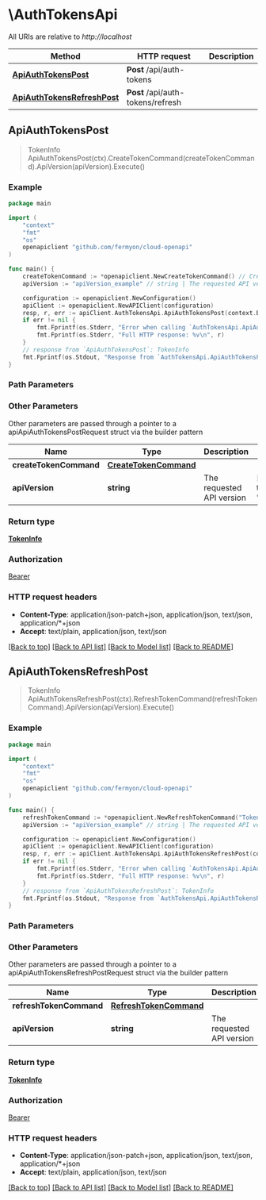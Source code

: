 # \AuthTokensApi

All URIs are relative to *http://localhost*

Method | HTTP request | Description
------------- | ------------- | -------------
[**ApiAuthTokensPost**](AuthTokensApi.md#ApiAuthTokensPost) | **Post** /api/auth-tokens | 
[**ApiAuthTokensRefreshPost**](AuthTokensApi.md#ApiAuthTokensRefreshPost) | **Post** /api/auth-tokens/refresh | 



## ApiAuthTokensPost

> TokenInfo ApiAuthTokensPost(ctx).CreateTokenCommand(createTokenCommand).ApiVersion(apiVersion).Execute()



### Example

```go
package main

import (
    "context"
    "fmt"
    "os"
    openapiclient "github.com/fermyon/cloud-openapi"
)

func main() {
    createTokenCommand := *openapiclient.NewCreateTokenCommand() // CreateTokenCommand | 
    apiVersion := "apiVersion_example" // string | The requested API version (optional) (default to "1.0")

    configuration := openapiclient.NewConfiguration()
    apiClient := openapiclient.NewAPIClient(configuration)
    resp, r, err := apiClient.AuthTokensApi.ApiAuthTokensPost(context.Background()).CreateTokenCommand(createTokenCommand).ApiVersion(apiVersion).Execute()
    if err != nil {
        fmt.Fprintf(os.Stderr, "Error when calling `AuthTokensApi.ApiAuthTokensPost``: %v\n", err)
        fmt.Fprintf(os.Stderr, "Full HTTP response: %v\n", r)
    }
    // response from `ApiAuthTokensPost`: TokenInfo
    fmt.Fprintf(os.Stdout, "Response from `AuthTokensApi.ApiAuthTokensPost`: %v\n", resp)
}
```

### Path Parameters



### Other Parameters

Other parameters are passed through a pointer to a apiApiAuthTokensPostRequest struct via the builder pattern


Name | Type | Description  | Notes
------------- | ------------- | ------------- | -------------
 **createTokenCommand** | [**CreateTokenCommand**](CreateTokenCommand.md) |  | 
 **apiVersion** | **string** | The requested API version | [default to &quot;1.0&quot;]

### Return type

[**TokenInfo**](TokenInfo.md)

### Authorization

[Bearer](../README.md#Bearer)

### HTTP request headers

- **Content-Type**: application/json-patch+json, application/json, text/json, application/*+json
- **Accept**: text/plain, application/json, text/json

[[Back to top]](#) [[Back to API list]](../README.md#documentation-for-api-endpoints)
[[Back to Model list]](../README.md#documentation-for-models)
[[Back to README]](../README.md)


## ApiAuthTokensRefreshPost

> TokenInfo ApiAuthTokensRefreshPost(ctx).RefreshTokenCommand(refreshTokenCommand).ApiVersion(apiVersion).Execute()



### Example

```go
package main

import (
    "context"
    "fmt"
    "os"
    openapiclient "github.com/fermyon/cloud-openapi"
)

func main() {
    refreshTokenCommand := *openapiclient.NewRefreshTokenCommand("Token_example", "RefreshToken_example") // RefreshTokenCommand | 
    apiVersion := "apiVersion_example" // string | The requested API version (optional) (default to "1.0")

    configuration := openapiclient.NewConfiguration()
    apiClient := openapiclient.NewAPIClient(configuration)
    resp, r, err := apiClient.AuthTokensApi.ApiAuthTokensRefreshPost(context.Background()).RefreshTokenCommand(refreshTokenCommand).ApiVersion(apiVersion).Execute()
    if err != nil {
        fmt.Fprintf(os.Stderr, "Error when calling `AuthTokensApi.ApiAuthTokensRefreshPost``: %v\n", err)
        fmt.Fprintf(os.Stderr, "Full HTTP response: %v\n", r)
    }
    // response from `ApiAuthTokensRefreshPost`: TokenInfo
    fmt.Fprintf(os.Stdout, "Response from `AuthTokensApi.ApiAuthTokensRefreshPost`: %v\n", resp)
}
```

### Path Parameters



### Other Parameters

Other parameters are passed through a pointer to a apiApiAuthTokensRefreshPostRequest struct via the builder pattern


Name | Type | Description  | Notes
------------- | ------------- | ------------- | -------------
 **refreshTokenCommand** | [**RefreshTokenCommand**](RefreshTokenCommand.md) |  | 
 **apiVersion** | **string** | The requested API version | [default to &quot;1.0&quot;]

### Return type

[**TokenInfo**](TokenInfo.md)

### Authorization

[Bearer](../README.md#Bearer)

### HTTP request headers

- **Content-Type**: application/json-patch+json, application/json, text/json, application/*+json
- **Accept**: text/plain, application/json, text/json

[[Back to top]](#) [[Back to API list]](../README.md#documentation-for-api-endpoints)
[[Back to Model list]](../README.md#documentation-for-models)
[[Back to README]](../README.md)


